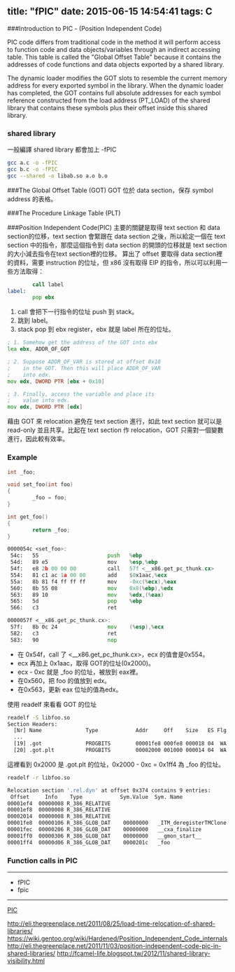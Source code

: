 title: "fPIC"
date: 2015-06-15 14:54:41
tags: C 
---

###Introduction to PIC - (Position Independent Code)

PIC code differs from traditional code in the method it will perform access to function code and data objects/variables through an indirect accessing table. This table is called the "Global Offset Table" because it contains the addresses of code functions and data objects exported by a shared library.

The dynamic loader modifies the GOT slots to resemble the current memory address for every exported symbol in the library. When the dynamic loader has completed, the GOT contains full absolute addresses for each symbol reference constructed from the load address (PT_LOAD) of the shared library that contains these symbols plus their offset inside this shared library. 

### shared library
一般編譯 shared library 都會加上 -fPIC
``` bash
gcc a.c -o -fPIC
gcc b.c -o -fPIC
gcc --shared -o libab.so a.o b.o
```

###The Global Offset Table (GOT)
GOT 位於 data section，保存 symbol address 的表格。

###The Procedure Linkage Table (PLT)

###Position Independent Code(PIC)
主要的關鍵是取得 text section 和 data section的位移，text section 會緊跟在 data section 之後，所以給定一個在 text section 中的指令，那麼這個指令到 data section 的開頭的位移就是 text section 的大小減去指令在text section裡的位移。
算出了 offset 要取得 data section裡的資料，需要 instruction 的位址，但 x86 沒有取得 EIP 的指令，所以可以利用一些方法取得：
```asm
        call label
label:
        pop ebx
``` 
1. call 會把下一行指令的位址 push 到 stack。
2. 跳到 label。
3. stack pop 到 ebx register，ebx 就是 label 所在的位址。

```asm
; 1. Somehow get the address of the GOT into ebx
lea ebx, ADDR_OF_GOT

; 2. Suppose ADDR_OF_VAR is stored at offset 0x10
;    in the GOT. Then this will place ADDR_OF_VAR
;    into edx.
mov edx, DWORD PTR [ebx + 0x10]

; 3. Finally, access the variable and place its
;    value into edx.
mov edx, DWORD PTR [edx]
```
藉由 GOT 來 relocation 避免在 text section 進行，如此 text section 就可以是 read-only 並且共享。比起在 text section 作 relocation，GOT 只需對一個變數進行，因此較有效率。

### Example
```c
int _foo;

void set_foo(int foo)
{
        _foo = foo;
}

int get_foo()
{
        return _foo;
}

```

```asm
0000054c <set_foo>:
 54c:   55                      push   %ebp
 54d:   89 e5                   mov    %esp,%ebp
 54f:   e8 2b 00 00 00          call   57f <__x86.get_pc_thunk.cx>
 554:   81 c1 ac 1a 00 00       add    $0x1aac,%ecx
 55a:   8b 81 f4 ff ff ff       mov    -0xc(%ecx),%eax
 560:   8b 55 08                mov    0x8(%ebp),%edx
 563:   89 10                   mov    %edx,(%eax)
 565:   5d                      pop    %ebp
 566:   c3                      ret 

0000057f <__x86.get_pc_thunk.cx>:
 57f:   8b 0c 24                mov    (%esp),%ecx
 582:   c3                      ret    
 583:   90                      nop
```

+ 在 0x54f，call 了 <__x86.get_pc_thunk.cx>，ecx 的值會是0x554。
+ ecx 再加上 0x1aac，取得 GOT的位址(0x2000)。
+ ecx - 0xc 就是 _foo 的位址，被放到 eax裡。
+ 在0x560，把 foo 的值放到 edx。
+ 在0x563，更新 eax 位址的值為edx。

使用 readelf 來看看 GOT 的位址
```bash
readelf -S libfoo.so
Section Headers:
  [Nr] Name              Type            Addr     Off    Size   ES Flg Lk Inf Al
  ...
  [19] .got              PROGBITS        00001fe8 000fe8 000018 04  WA  0   0  4
  [20] .got.plt          PROGBITS        00002000 001000 000014 04  WA  0   0  4
```
這裡看到 0x2000 是 .got.plt 的位址，0x2000 - 0xc = 0x1ff4 為 _foo 的位址。

```bash
readelf -r libfoo.so

Relocation section '.rel.dyn' at offset 0x374 contains 9 entries:
 Offset     Info    Type            Sym.Value  Sym. Name
00001ef4  00000008 R_386_RELATIVE   
00001ef8  00000008 R_386_RELATIVE   
00002014  00000008 R_386_RELATIVE   
00001fe8  00000106 R_386_GLOB_DAT    00000000   _ITM_deregisterTMClone
00001fec  00000206 R_386_GLOB_DAT    00000000   __cxa_finalize
00001ff0  00000306 R_386_GLOB_DAT    00000000   __gmon_start__
00001ff4  00000d06 R_386_GLOB_DAT    0000201c   _foo
```
### Function calls in PIC

***
+ fPIC
+ fpic

***
[PIC](http://reborn2266.blogspot.tw/2011/11/position-independent-code-pic-in-shared.html)

http://eli.thegreenplace.net/2011/08/25/load-time-relocation-of-shared-libraries/
https://wiki.gentoo.org/wiki/Hardened/Position_Independent_Code_internals
http://eli.thegreenplace.net/2011/11/03/position-independent-code-pic-in-shared-libraries/
http://fcamel-life.blogspot.tw/2012/11/shared-library-visibility.html